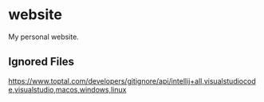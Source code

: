 # website
My personal website.

## Ignored Files
https://www.toptal.com/developers/gitignore/api/intellij+all,visualstudiocode,visualstudio,macos,windows,linux